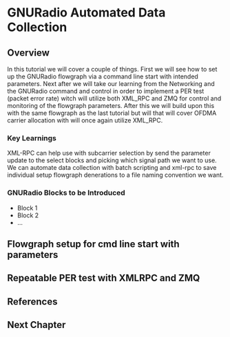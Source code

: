 # GNURadio Automated Data Collection

## Overview
In this tutorial we will cover a couple of things. First we will see how to set up the GNURadio flowgraph via a command line start with intended parameters. Next after we will take our learning from the Networking and the GNURadio command and control in order to implement a PER test (packet error rate) witch will utilize both XML_RPC and ZMQ for control and monitoring of the flowgraph parameters. After this we will build upon this with the same flowgraph as the last tutorial but will that will cover OFDMA carrier allocation with will once again utilize XML_RPC. 

### Key Learnings

XML-RPC can help use with subcarrier selection by send the parameter update to the select blocks and picking which signal path we want to use. We can automate data collection with batch scripting and xml-rpc to save individual setup flowgraph denerations to a file naming convention we want. 

### GNURadio Blocks to be Introduced
* Block 1
* Block 2
* ...



## Flowgraph setup for cmd line start with parameters


## Repeatable PER test with XMLRPC and ZMQ


## References

## Next Chapter